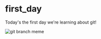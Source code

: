 # first_day
Today's the first day we're learning about git!

![git branch meme](https://steemitimages.com/DQmRToCsN3EGfCXdh94wFdP9eD1kgdL4AxeHvoN83jPf9oU/Git%20branch%20meme.jpg)

